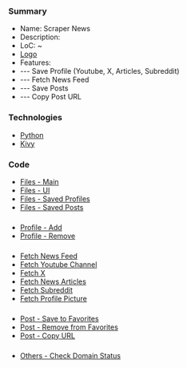 ### Summary
- Name: Scraper News
- Description:
- LoC: ~
- [Logo](https://github.com/Sinc0/PythonScraperNews/blob/master/images/icon.png)
- Features:
- \--- Save Profile (Youtube, X, Articles, Subreddit)
- \--- Fetch News Feed
- \--- Save Posts
- \--- Copy Post URL

### Technologies
- [Python](https://www.python.org)
- [Kivy](https://kivy.org)

### Code
- [Files - Main](https://github.com/Sinc0/PythonScraperNews/blob/master/ScraperNews.py)
- [Files - UI](https://github.com/Sinc0/PythonScraperNews/blob/master/ScraperNews.kv)
- [Files - Saved Profiles](https://github.com/Sinc0/PythonScraperNews/blob/master/data/profiles.json)
- [Files - Saved Posts](https://github.com/Sinc0/PythonScraperNews/blob/master/data/favorites.json)
###
- [Profile - Add]()
- [Profile - Remove]()
###
- [Fetch News Feed]()
- [Fetch Youtube Channel]()
- [Fetch X]()
- [Fetch News Articles]()
- [Fetch Subreddit]()
- [Fetch Profile Picture]()
###
- [Post - Save to Favorites]()
- [Post - Remove from Favorites]()
- [Post - Copy URL]()
###
- [Others - Check Domain Status]()
